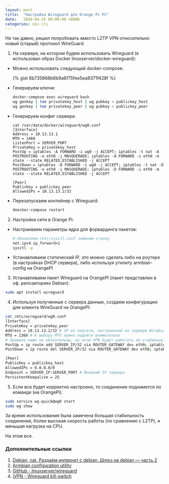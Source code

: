 ```yaml
---
layout: post
title:  "Настройка Wireguard для Orange Pi PC"
date:   2020-04-25 09:00:00 +0800
categories: nix cli
---
```


Не так давно, решил попробовать вместо L2TP VPN относительно новый (старый) протокол WireGuard.

01. На сервере, на котором будем использовать Wireguard (я использовал образ Docker linuxserver/docker-wireguard):

  * Можно использовать следующий docker-compose:

    {% gist 6b735868b6b9a6f75fee5ea8371f428f %}

  * Генерируем ключи:

    ```sh
    docker-compose exec wireguard bash
    wg genkey | tee privatekey_host | wg pubkey > publickey_host
    wg genkey | tee privatekey_peer | wg pubkey > publickey_peer
    ```

  * Генерируем конфиг сервера:

    ```
    cat /var/data/docker/wireguard/wg0.conf
    [Interface]
    Address = 10.13.13.1
    MTU = 1460
    ListenPort = SERVER_PORT
    PrivateKey = privatekey_host
    PostUp = iptables -A FORWARD -i wg0 -j ACCEPT; iptables -t nat -A POSTROUTING -o eth0 -j MASQUERADE; iptables -A FORWARD -i eth0 -m state --state RELATED,ESTABLISHED -j ACCEPT
    PostDown = iptables -D FORWARD -i wg0 -j ACCEPT; iptables -t nat -D POSTROUTING -o eth0 -j MASQUERADE; iptables -D FORWARD -i eth0 -m state --state RELATED,ESTABLISHED -j ACCEPT

    [Peer]
    PublicKey = publickey_peer
    AllowedIPs = 10.13.13.2/32
    ```

  * Перезапускаем контейнер с Wireguard:

    ```sh
    doocker-compose restart
    ```

02. Настройка сети в Orange Pi:

  * Настраиваем параметры ядра для форвардинга пакетов:

    ```sh
    # Обновляем /etc/sysctl.conf заменим строку
    net.ipv4.ip_forward=1
    sysctl -p
    ```

  * Устанавливаем статический IP, это можно сделать либо на роутере (в настройках DHCP сервера), либо используя утилиту armbian-config на OrangePI


03. Устанавливаем пакет Wireguard на OrangePI (пакет представлен в оф. репозиториях Debian):

  ```sh
  sudo apt install wireguard
  ```

04. Используя полученные с сервера данные, создаем конфигурацию для клиента WireGuard на OrangePI:

  ```sh
  cat /etc/wireguard/wg0.conf
  [Interface]
  PrivateKey = privatekey_peer
  Address = 10.13.13.2/32 # IP из подсети, настроенной на сервере WireGuard
  MTU = 1360 # К выбору MTU нужно подойти внимательно
  # Правила ниже не обязательны, но если VPN будет работать не стабильно, лучше иметь возможность доступа в интернет, не меняя gateway на клиентских устройствах
  PostUp = ip route add SERVER_IP/32 via ROUTER_GATEWAY dev eth0; iptables -A FORWARD -i wg0 -m state --state RELATED,ESTABLISHED -j ACCEPT; iptables -A FORWARD -p tcp --tcp-flags SYN,RST SYN -j TCPMSS --clamp-mss-to-pmtu; iptables -t mangle -A FORWARD -p tcp --tcp-flags SYN,RST SYN -j TCPMSS --clamp-mss-to-pmtu
  PostDown = ip route del SERVER_IP/32 via ROUTER_GATEWAY dev eth0; iptables -D FORWARD -i wg0 -m state --state RELATED,ESTABLISHED -j ACCEPT; iptables -D FORWARD -p tcp --tcp-flags SYN,RST SYN -j TCPMSS --clamp-mss-to-pmtu; iptables -t mangle -D FORWARD -p tcp --tcp-flags SYN,RST SYN -j TCPMSS --clamp-mss-to-pmtu

  [Peer]
  PublicKey = publickey_host
  AllowedIPs = 0.0.0.0/0
  Endpoint = SERVER_IP:SERVER_PORT # Внешний IP сервера
  PersistentKeepalive = 25
  ```

05. Если все будет корректно настроено, то соединение поднимется по команде (на OrangePI):

  ```sh
  sudo service wg-quick@wg0 start
  sudo wg show
  ```

За время использования была замечена большая стабильность соединения, более высокая скорость работы (по сравнению с L2TP), и меньшая нагрузка на CPU.

На этом все.

### Дополнительные ссылки

1. [Debian, nat. Раздаём интернет с debian. Шлюз на debian — часть 2](https://debian.pro/249)
2. [Armbian configuration utility](https://docs.armbian.com/User-Guide_Armbian-Config/)
3. [GitHub - linuxserver/wireguard](https://github.com/linuxserver/docker-wireguard)
4. [iVPN - Wireguard kill-switch](https://www.ivpn.net/knowledgebase/238/Linux---WireGuard-Kill-switch.html)
